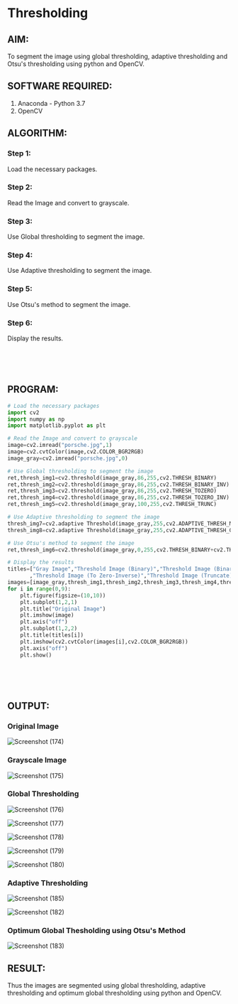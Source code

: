 # Thresholding
## AIM:
To segment the image using global thresholding, adaptive thresholding and Otsu's thresholding using python and OpenCV.

## SOFTWARE REQUIRED:
1. Anaconda - Python 3.7
2. OpenCV

## ALGORITHM:

### Step 1:
Load the necessary packages.

### Step 2:
Read the Image and convert to grayscale.

### Step 3:
Use Global thresholding to segment the image.

### Step 4:
Use Adaptive thresholding to segment the image.

### Step 5:
Use Otsu's method to segment the image.

### Step 6:
Display the results.

</br>
</br>
</br>

## PROGRAM:
```python
# Load the necessary packages
import cv2
import numpy as np
import matplotlib.pyplot as plt

# Read the Image and convert to grayscale
image=cv2.imread("porsche.jpg",1)
image=cv2.cvtColor(image,cv2.COLOR_BGR2RGB)
image_gray=cv2.imread("porsche.jpg",0)

# Use Global thresholding to segment the image
ret,thresh_img1=cv2.threshold(image_gray,86,255,cv2.THRESH_BINARY)
ret,thresh_img2=cv2.threshold(image_gray,86,255,cv2.THRESH_BINARY_INV)
ret,thresh_img3=cv2.threshold(image_gray,86,255,cv2.THRESH_TOZERO)
ret,thresh_img4=cv2.threshold(image_gray,86,255,cv2.THRESH_TOZERO_INV)
ret,thresh_img5=cv2.threshold(image_gray,100,255,cv2.THRESH_TRUNC)

# Use Adaptive thresholding to segment the image
thresh_img7=cv2.adaptive Threshold(image_gray,255,cv2.ADAPTIVE_THRESH_MEAN_C,cv2.THRESH_BINARY,11,2)
thresh_img8=cv2.adaptive Threshold(image_gray,255,cv2.ADAPTIVE_THRESH_GAUSSIAN_C,cv2.THRESH_BINARY,11,2)

# Use Otsu's method to segment the image 
ret,thresh_img6=cv2.threshold(image_gray,0,255,cv2.THRESH_BINARY+cv2.THRESH_OTSU)

# Display the results
titles=["Gray Image","Threshold Image (Binary)","Threshold Image (Binary Inverse)","Threshold Image (To Zero)"
       ,"Threshold Image (To Zero-Inverse)","Threshold Image (Truncate)","Otsu","Adaptive Threshold (Mean)","Adaptive Threshold (Gaussian)"]
images=[image_gray,thresh_img1,thresh_img2,thresh_img3,thresh_img4,thresh_img5,thresh_img6,thresh_img7,thresh_img8]
for i in range(0,9):
    plt.figure(figsize=(10,10))
    plt.subplot(1,2,1)
    plt.title("Original Image")
    plt.imshow(image)
    plt.axis("off")
    plt.subplot(1,2,2)
    plt.title(titles[i])
    plt.imshow(cv2.cvtColor(images[i],cv2.COLOR_BGR2RGB))
    plt.axis("off")
    plt.show()
```

</br>
</br>
</br>

## OUTPUT:

### Original Image 

![Screenshot (174)](https://user-images.githubusercontent.com/75234946/169676930-09941170-79d1-466c-9bd7-94b0b72f67c6.png)


### Grayscale Image

![Screenshot (175)](https://user-images.githubusercontent.com/75234946/169676967-563d9a26-d054-4bd4-a24e-3fb3286adb0f.png)


### Global Thresholding

![Screenshot (176)](https://user-images.githubusercontent.com/75234946/169677005-d3698166-5d3f-4485-98a0-cbdff074bb19.png)


![Screenshot (177)](https://user-images.githubusercontent.com/75234946/169677034-a40d33d1-bb73-4b54-9174-a782a6256ac4.png)


![Screenshot (178)](https://user-images.githubusercontent.com/75234946/169677050-c573334c-d4a1-499e-b4be-b093047951e1.png)


![Screenshot (179)](https://user-images.githubusercontent.com/75234946/169677092-d4107218-ad6f-4d28-81f1-4ebac553f23e.png)


![Screenshot (180)](https://user-images.githubusercontent.com/75234946/169677114-fbe41df5-7d0b-431e-84fb-fb1cf6bf5151.png)



### Adaptive Thresholding

![Screenshot (185)](https://user-images.githubusercontent.com/75234946/169677148-f49b62ab-7557-4896-a7e5-719e88d239bf.png)


![Screenshot (182)](https://user-images.githubusercontent.com/75234946/169677186-addba1b4-428c-4185-907c-333361b53090.png)



### Optimum Global Thesholding using Otsu's Method

![Screenshot (183)](https://user-images.githubusercontent.com/75234946/169677227-76a1e947-c0a2-4df5-837f-59bd02044cf7.png)



## RESULT:
Thus the images are segmented using global thresholding, adaptive thresholding and optimum global thresholding using python and OpenCV.
